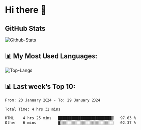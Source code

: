 # Hi there 👋

## GitHub Stats
![Github-Stats](https://github-readme-stats-sigma-five.vercel.app/api?username=ltorson&show_icons=true&theme=radical&count_private=true)

## 📊 My Most Used Languages:
![Top-Langs](https://github-readme-stats-sigma-five.vercel.app/api/top-langs/?username=LTorson&layout=compact&langs_count=10)

## 📊 Last week's Top 10:
<!--START_SECTION:waka-->

```txt
From: 23 January 2024 - To: 29 January 2024

Total Time: 4 hrs 31 mins

HTML    4 hrs 25 mins   ████████████████████████▒   97.63 %
Other   6 mins          ▓░░░░░░░░░░░░░░░░░░░░░░░░   02.37 %
```

<!--END_SECTION:waka-->
